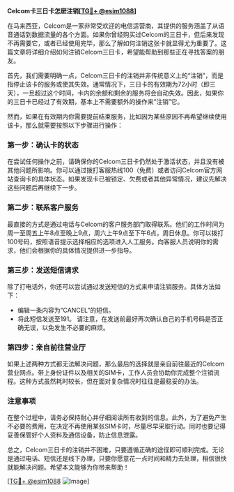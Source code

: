 **Celcom卡三日卡怎麽注销[[TG💪+ @esim1088](https://t.me/s/esim1088)]**

在马来西亚，Celcom是一家非常受欢迎的电信运营商，其提供的服务涵盖了从语音通话到数据流量的各个方面。如果你曾经购买过Celcom的三日卡，但后来发现不再需要它，或者已经使用完毕，那么了解如何注销这张卡就显得尤为重要了。这篇文章将详细介绍如何注销Celcom三日卡，希望能帮助到那些正在寻找答案的朋友。

首先，我们需要明确一点，Celcom三日卡的注销并非传统意义上的“注销”，而是指停止该卡的服务或使其失效。通常情况下，三日卡的有效期为72小时（即三天），一旦超过这个时间，卡内的余额和剩余的服务将会自动失效。因此，如果你的三日卡已经过了有效期，基本上不需要额外的操作来“注销”它。

然而，如果在有效期内你需要提前结束服务，比如因为某些原因不再希望继续使用该卡，那么就需要按照以下步骤进行操作：

### 第一步：确认卡的状态

在尝试任何操作之前，请确保你的Celcom三日卡仍然处于激活状态，并且没有被其他问题所影响。你可以通过拨打客服热线100（免费）或者访问Celcom官方网站查询卡的具体状态。如果发现卡已被锁定、欠费或者其他异常情况，建议先解决这些问题后再继续下一步。

### 第二步：联系客户服务

最直接的方式是通过电话与Celcom的客户服务部门取得联系。他们的工作时间为周一至周五上午8点至晚上9点，周六上午9点至下午6点，周日休息。你可以拨打100号码，按照语音提示选择相应的选项进入人工服务。向客服人员说明你的需求，他们会根据你的具体情况提供进一步指导。

### 第三步：发送短信请求

除了打电话外，你还可以尝试通过发送短信的方式来申请注销服务。具体方法如下：
- 编辑一条内容为“CANCEL”的短信。
- 将此短信发送至191。
请注意，在发送前最好再次确认自己的手机号码是否正确无误，以免发生不必要的麻烦。

### 第四步：亲自前往营业厅

如果上述两种方式都无法解决问题，那么最后的选择就是亲自前往最近的Celcom营业网点。带上身份证件以及相关的SIM卡，工作人员会协助你完成整个注销流程。这种方式虽然耗时较长，但在面对复杂情况时往往是最稳妥的办法。

### 注意事项

在整个过程中，请务必保持耐心并仔细阅读所有收到的信息。此外，为了避免产生不必要的费用，在决定不再使用某张SIM卡时，尽量尽早采取行动。同时也要记得妥善保管好个人资料及通信设备，防止信息泄露。

总之，Celcom三日卡的注销并不困难，只要遵循正确的途径即可顺利完成。无论是通过电话、短信还是线下办理，只要你愿意花一点时间和精力去处理，相信很快就能解决问题。希望本文能够为你带来帮助！

[[TG💪+ @esim1088](https://t.me/s/esim1088) ![Image](https://i.postimg.cc/4NQfJmqS/Snipaste-2025-05-13-00-14-12.png)]